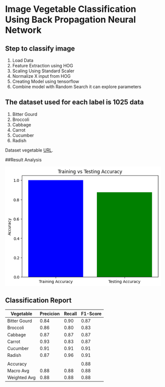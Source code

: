 # Image Vegetable Classification Using Back Propagation Neural Network

## Step to classify image

1. Load Data
2. Feature Extraction using HOG
3. Scaling Using Standard Scaler
4. Normalize X input from HOG
5. Creating Model using tensorflow
6. Combine model with Random Search it can explore parameters

## The dataset used for each label is 1025 data

1. Bitter Gourd
2. Broccoli
3. Cabbage
4. Carrot
5. Cucumber
6. Radish

Dataset vegetable [URL](https://www.kaggle.com/datasets/misrakahmed/vegetable-image-dataset).

##Result Analysis

![Accuracy](accuracy_testing_train.png)

## Classification Report

| Vegetable    | Precicion | Recall | F1-Score |
| ------------ | --------- | ------ | -------- |
| Bitter Gourd | 0.84      | 0.90   | 0.87     |
| Broccoli     | 0.86      | 0.80   | 0.83     |
| Cabbage      | 0.87      | 0.87   | 0.87     |
| Carrot       | 0.93      | 0.83   | 0.87     |
| Cucumber     | 0.91      | 0.91   | 0.91     |
| Radish       | 0.87      | 0.96   | 0.91     |
|              |           |        |          |
| Accuracy     |           |        | 0.88     |
| Macro Avg    | 0.88      | 0.88   | 0.88     |
| Weighted Avg | 0.88      | 0.88   | 0.88     |
